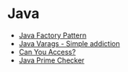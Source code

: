 # Java

<ul>
  <li><a href="https://github.com/kravenor/hackerrank/tree/master/Java/Java%20Factory%20Pattern">Java Factory Pattern</a></li>
  <li><a href="https://github.com/kravenor/hackerrank/tree/master/Java/Varags%20-%20Simple%20Addiction">Java Varags - Simple addiction</a></li>
  <li><a href="https://github.com/kravenor/hackerrank/tree/master/Java/Can%20You%20Access">Can You Access? </li>
  <li><a href="https://github.com/kravenor/hackerrank/tree/master/Java/Java%20Prime%20Checker">Java Prime Checker</a>
  </ul>